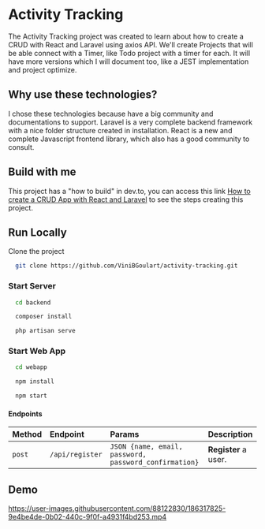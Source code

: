 
# Activity Tracking
The Activity Tracking project was created to learn about how to create a CRUD with React and Laravel using axios API. We'll create Projects that will be able connect with a Timer, like Todo project with a timer for each. It will have more versions which I will document too, like a JEST implementation and project optimize.

## Why use these technologies?
I chose these technologies because have a big community and documentations to support. Laravel is a very complete backend framework with a nice folder structure created in installation. React is a new and complete Javascript frontend library, which also has a good community to consult.

## Build with me
This project has a "how to build" in dev.to, you can access this link [How to create a CRUD App with React and Laravel](https://dev.to) to see the steps creating this project.
## Run Locally
Clone the project
```bash
  git clone https://github.com/ViniBGoulart/activity-tracking.git

```

### Start Server
```bash
  cd backend
```
```bash
  composer install
```
```bash
  php artisan serve
```

### Start Web App
```bash
  cd webapp
```
```bash
  npm install
```
```bash
  npm start
```

#### Endpoints

| Method | Endpoint | Params     | Description                |
| :-------- | :-------- | :------- | :------------------------- |
| `post` | `/api/register` | `JSON {name, email, password, password_confirmation}` | **Register** a user. |

## Demo

https://user-images.githubusercontent.com/88122830/186317825-9e4be4de-0b02-440c-9f0f-a4931f4bd253.mp4
